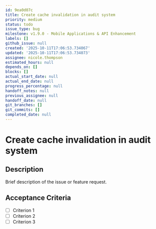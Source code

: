 ```yaml
---
id: 9ea0d07c
title: Create cache invalidation in audit system
priority: medium
status: todo
issue_type: bug
milestone: v1.9.0 - Mobile Applications & API Enhancement
labels: []
github_issue: null
created: '2025-10-11T17:06:53.734067'
updated: '2025-10-11T17:06:53.734073'
assignee: nicole.thompson
estimated_hours: null
depends_on: []
blocks: []
actual_start_date: null
actual_end_date: null
progress_percentage: null
handoff_notes: null
previous_assignee: null
handoff_date: null
git_branches: []
git_commits: []
completed_date: null
---
```


# Create cache invalidation in audit system

## Description

Brief description of the issue or feature request.

## Acceptance Criteria

- [ ] Criterion 1
- [ ] Criterion 2
- [ ] Criterion 3